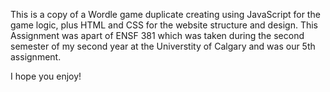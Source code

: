 This is a copy of a Wordle game duplicate creating using JavaScript for the game logic, plus HTML and CSS for the website structure and design. 
This Assignment was apart of ENSF 381 which was taken during the second semester of my second year at the Universtity of Calgary and was our 5th assignment.

I hope you enjoy!